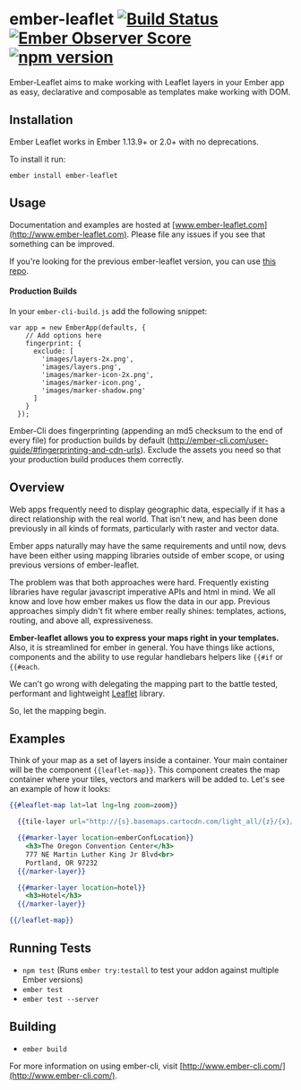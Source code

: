 # ember-leaflet [![Build Status](https://travis-ci.org/miguelcobain/ember-leaflet.svg)](https://travis-ci.org/miguelcobain/ember-leaflet) [![Ember Observer Score](http://emberobserver.com/badges/ember-leaflet.svg)](http://emberobserver.com/addons/ember-leaflet) [![npm version](https://badge.fury.io/js/ember-leaflet.svg)](https://badge.fury.io/js/ember-leaflet)

Ember-Leaflet aims to make working with Leaflet layers in your Ember app as easy, declarative and composable as templates make working with DOM.

## Installation

Ember Leaflet works in Ember 1.13.9+ or 2.0+ with no deprecations.

To install it run:
```
ember install ember-leaflet
```

## Usage

Documentation and examples are hosted at [www.ember-leaflet.com](http://www.ember-leaflet.com).
Please file any issues if you see that something can be improved.

If you're looking for the previous ember-leaflet version, you can use [this repo](https://github.com/gabesmed/ember-leaflet).

#### Production Builds
In your <code>ember-cli-build.js</code> add the following snippet:
```
var app = new EmberApp(defaults, {
    // Add options here
    fingerprint: {
      exclude: [
        'images/layers-2x.png',
        'images/layers.png',
        'images/marker-icon-2x.png',
        'images/marker-icon.png',
        'images/marker-shadow.png'
      ]
    }
  });
```
Ember-Cli does fingerprinting (appending an md5 checksum to the end of every file) for production builds by default (http://ember-cli.com/user-guide/#fingerprinting-and-cdn-urls). Exclude the assets you need so that your production build produces them correctly.

## Overview

Web apps frequently need to display geographic data, especially if it has a direct relationship with the real world. That isn't new, and has been done previously in all kinds of formats, particularly with raster and vector data.

Ember apps naturally may have the same requirements and until now, devs have been either using mapping libraries outside of ember scope, or using previous versions of ember-leaflet.

The problem was that both approaches were hard. Frequently existing libraries have regular javascript imperative APIs and html in mind. We all know and love how ember makes us flow the data in our app. Previous approaches simply didn't fit where ember really shines: templates, actions, routing, and above all, expressiveness.

**Ember-leaflet allows you to express your maps right in your templates.** Also, it is streamlined for ember in general. You have things like actions, components and the ability to use regular handlebars helpers like `{{#if` or `{{#each`.

We can't go wrong with delegating the mapping part to the battle tested, performant and lightweight [Leaflet](http://leafletjs.com/) library.

So, let the mapping begin.

## Examples

Think of your map as a set of layers inside a container. Your main container will be the component `{{leaflet-map}}`. This component creates the map container where your tiles, vectors and markers will be added to. Let's see an example of how it looks:

```handlebars
{{#leaflet-map lat=lat lng=lng zoom=zoom}}

  {{tile-layer url="http://{s}.basemaps.cartocdn.com/light_all/{z}/{x}/{y}.png"}}

  {{#marker-layer location=emberConfLocation}}
    <h3>The Oregon Convention Center</h3>
    777 NE Martin Luther King Jr Blvd<br>
    Portland, OR 97232
  {{/marker-layer}}

  {{#marker-layer location=hotel}}
    <h3>Hotel</h3>
  {{/marker-layer}}

{{/leaflet-map}}
```

## Running Tests

* `npm test` (Runs `ember try:testall` to test your addon against multiple Ember versions)
* `ember test`
* `ember test --server`

## Building

* `ember build`

For more information on using ember-cli, visit [http://www.ember-cli.com/](http://www.ember-cli.com/).
